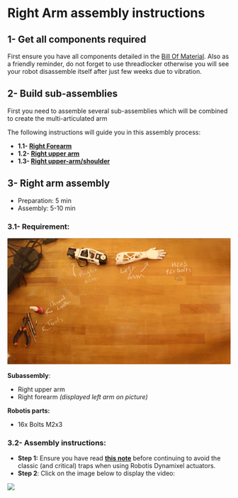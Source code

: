 # Right Arm assembly instructions

## 1- Get all components required

First ensure you have all components detailed in the [Bill Of Material](BOM.md).
Also as a friendly reminder, do not forget to use threadlocker otherwise you will see your robot disassemble itself after just few weeks due to vibration.

## 2- Build sub-assemblies

First you need to assemble several sub-assemblies which will be combined to create the multi-articulated arm

The following instructions will guide you in this assembly process:

- **1.1- [Right Forearm ](subassemblies/right_forearm_assembly_instructions.md)**
- **1.2- [Right upper arm](subassemblies/right_upper_arm_assembly.md)**
- **1.3- [Right upper-arm/shoulder](subassemblies/right_upper_arm_shoulder_assembly.md)**



## 3- Right arm assembly

- Preparation: 5 min
- Assembly: 5-10 min

### 3.1- Requirement:
![](img/right_arm_assembly.jpg)

**Subassembly**:
- Right upper arm
- Right forearm *(displayed left arm on picture)*

**Robotis parts:**
- 16x Bolts M2x3

### 3.2- Assembly instructions:

- **Step 1:** Ensure you have read [**this note**](//github.com/matthieu-lapeyre/Robotis-library/blob/master/doc/en/robotis_tricks.md) before continuing to avoid the classic (and critical) traps when using Robotis Dynamixel actuators.
- **Step 2**: Click on the image below to display the video:

[![](http://img.youtube.com/vi/Oe5v21sTst8/0.jpg)](http://youtu.be/Oe5v21sTst8)
